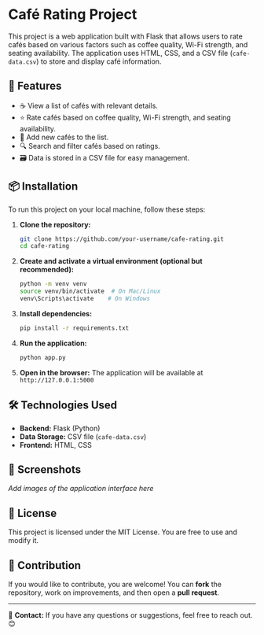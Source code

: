# Café Rating Project

This project is a web application built with Flask that allows users to rate cafés based on various factors such as coffee quality, Wi-Fi strength, and seating availability. The application uses HTML, CSS, and a CSV file (`cafe-data.csv`) to store and display café information.

## 🚀 Features

- ☕ View a list of cafés with relevant details.
- ⭐ Rate cafés based on coffee quality, Wi-Fi strength, and seating availability.
- 📝 Add new cafés to the list.
- 🔍 Search and filter cafés based on ratings.
- 🗃️ Data is stored in a CSV file for easy management.

## 📦 Installation

To run this project on your local machine, follow these steps:

1. **Clone the repository:**
   ```bash
   git clone https://github.com/your-username/cafe-rating.git
   cd cafe-rating
   ```

2. **Create and activate a virtual environment (optional but recommended):**
   ```bash
   python -m venv venv
   source venv/bin/activate  # On Mac/Linux
   venv\Scripts\activate    # On Windows
   ```

3. **Install dependencies:**
   ```bash
   pip install -r requirements.txt
   ```

4. **Run the application:**
   ```bash
   python app.py
   ```

5. **Open in the browser:**
   The application will be available at `http://127.0.0.1:5000`

## 🛠️ Technologies Used

- **Backend:** Flask (Python)
- **Data Storage:** CSV file (`cafe-data.csv`)
- **Frontend:** HTML, CSS

## 📸 Screenshots

_Add images of the application interface here_

## 📜 License

This project is licensed under the MIT License. You are free to use and modify it.

## 🤝 Contribution

If you would like to contribute, you are welcome! You can **fork** the repository, work on improvements, and then open a **pull request**.

---

📩 **Contact:** If you have any questions or suggestions, feel free to reach out. 😊

